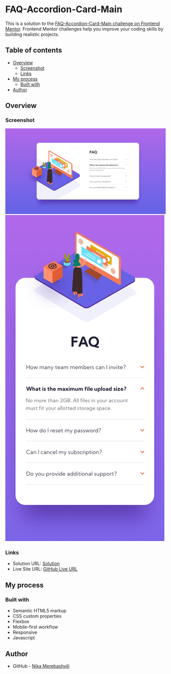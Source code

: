 # FAQ-Accordion-Card-Main

This is a solution to the [FAQ-Accordion-Card-Main challenge on Frontend Mentor](https://www.frontendmentor.io/challenges/faq-accordion-card-XlyjD0Oam). Frontend Mentor challenges help you improve your coding skills by building realistic projects. 

## Table of contents

- [Overview](#overview)
  - [Screenshot](#screenshot)
  - [Links](#links)
- [My process](#my-process)
  - [Built with](#built-with)
- [Author](#author)



## Overview

### Screenshot

![](./images/FAQ-desktop.jpg)
![](./images/FAQ-mobile.jpg)



### Links

- Solution URL: [Solution](https://github.com/nikamerebashvili95/faq-accordion-card-main)
- Live Site URL: [GitHub Live URL](https://nikamerebashvili95.github.io/faq-accordion-card-main/)

## My process

### Built with

- Semantic HTML5 markup
- CSS custom properties
- Flexbox
- Mobile-first workflow
- Responsive
- Javascript



## Author

- GitHub - [Nika Merebashvili](https://github.com/nikamerebashvili95)


